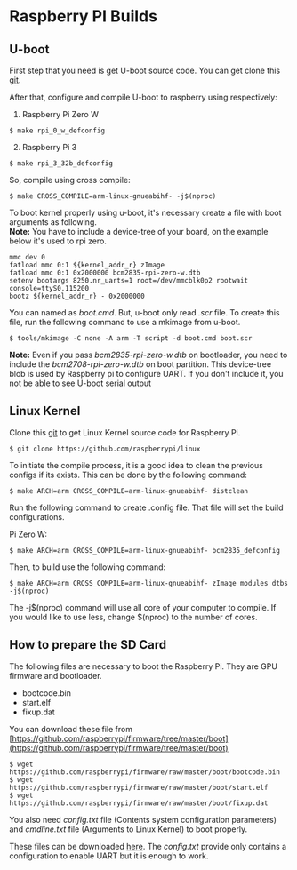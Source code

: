 # Raspberry PI Builds

## U-boot
First step that you need is get U-boot source code. You can get clone this [git](https://github.com/u-boot/u-boot).

After that, configure and compile U-boot to raspberry using respectively:

1. Raspberry Pi Zero W
```
$ make rpi_0_w_defconfig
```
2. Raspberry Pi 3
```
$ make rpi_3_32b_defconfig
```
So, compile using cross compile:
```
$ make CROSS_COMPILE=arm-linux-gnueabihf- -j$(nproc)
```

To boot kernel properly using u-boot, it's necessary create a file with boot arguments as following.  
**Note:** You have to include a device-tree of your board, on the example below it's used to rpi zero.
```
mmc dev 0
fatload mmc 0:1 ${kernel_addr_r} zImage
fatload mmc 0:1 0x2000000 bcm2835-rpi-zero-w.dtb
setenv bootargs 8250.nr_uarts=1 root=/dev/mmcblk0p2 rootwait console=ttyS0,115200
bootz ${kernel_addr_r} - 0x2000000
```
You can named as *boot.cmd*. But, u-boot only read *.scr* file. To create this file, run the following command to use a mkimage from u-boot.
```
$ tools/mkimage -C none -A arm -T script -d boot.cmd boot.scr
```

**Note:** Even if you pass *bcm2835-rpi-zero-w.dtb* on bootloader, you need to include the *bcm2708-rpi-zero-w.dtb* on boot partition. 
This device-tree blob is used by Raspberry pi to configure UART. If you don't include it, you not be able to see U-boot serial output

## Linux Kernel
Clone this [git](https://github.com/raspberrypi/linux) to get Linux Kernel source code for Raspberry Pi.
```
$ git clone https://github.com/raspberrypi/linux
```

To initiate the compile process, it is a good idea to clean the previous configs if its exists. This can be done by the following command:
```
$ make ARCH=arm CROSS_COMPILE=arm-linux-gnueabihf- distclean
```

Run the following command to create .config file. That file will set the build configurations.

Pi Zero W:
```
$ make ARCH=arm CROSS_COMPILE=arm-linux-gnueabihf- bcm2835_defconfig
```
Then, to build use the following command:
```
$ make ARCH=arm CROSS_COMPILE=arm-linux-gnueabihf- zImage modules dtbs -j$(nproc)
```
The -j$(nproc) command will use all core of your computer to compile. If you would like to use less, change $(nproc) to the number of cores.

## How to prepare the SD Card
The following files are necessary to boot the Raspberry Pi. They are GPU firmware and bootloader. 
* bootcode.bin
* start.elf
* fixup.dat

You can download these file from [https://github.com/raspberrypi/firmware/tree/master/boot](https://github.com/raspberrypi/firmware/tree/master/boot)

```
$ wget https://github.com/raspberrypi/firmware/raw/master/boot/bootcode.bin
$ wget https://github.com/raspberrypi/firmware/raw/master/boot/start.elf
$ wget https://github.com/raspberrypi/firmware/raw/master/boot/fixup.dat
```

You also need *config.txt* file (Contents system configuration parameters) and *cmdline.txt* file (Arguments to Linux Kernel) to boot properly.

These files can be downloaded [here](https://github.com/thalestas/boot-and-compile-process/tree/master/raspberry). The *config.txt* provide only contains a configuration to enable UART but it is enough to work.
